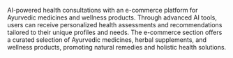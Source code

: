 AI-powered health consultations with an e-commerce platform for Ayurvedic medicines and wellness products. Through advanced AI tools, users can receive personalized health assessments and recommendations tailored to their unique profiles and needs. The e-commerce section offers a curated selection of Ayurvedic medicines, herbal supplements, and wellness products, promoting natural remedies and holistic health solutions.
